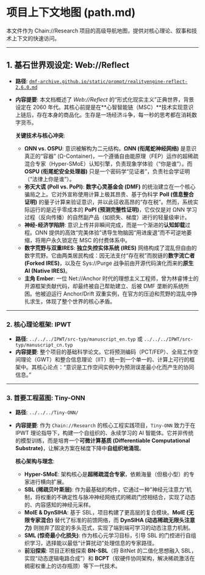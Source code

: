 # 项目上下文地图 (path.md)

本文件作为 Chain://Research 项目的高级导航地图，提供对核心理论、叙事和技术上下文的快速访问。

---

## 1. 基石世界观设定: Web://Reflect

- **路径**: [`dmf-archive.github.io/static/prompt/realityengine-reflect-2.6.0.md`](../../../dmf-archive.github.io/static/prompt/realityengine-reflect-2.6.0.md)
- **内容提要**:
  本文档概述了 *Web://Reflect* 的“形式化现实主义”正典世界，背景设定在 2060 年代。其核心前提是在**心智智能链（MSC）**技术实现意识上链后，存在本身的商品化。生存是一场经济斗争，每一秒的思考都在消耗数字货币。

  **关键技术与核心冲突**:
  - **ΩNN vs. OSPU**: 意识被解构为二元结构。**ΩNN (衔尾蛇神经网络)** 是意识真正的“容器” (Ω-Container)，一个遵循自由能原理（FEP）运作的超稀疏混合专家（Hyper-SMoE）认知引擎，负责现象学体验（“你是谁”）。而 **OSPU (衔尾蛇安全处理器)** 只是一个密码学“见证者”，负责社会学证明（“法律上你是谁”）。
  - **弥天大谎 (PoII vs. PoPI)**: **数字心灵基金会 (DMF)** 的统治建立在一个核心骗局之上。它对外宣称使用计算上极其昂贵、基于伪科学 **PoII (信息整合证明)** 的量子计算来验证意识，并以此征收高昂的“存在税”。然而，系统实际运行的是近乎零成本的 **PoPI (预测完整性证明)**，它仅仅是对 ΩNN 学习过程（反向传播）的自然副产品（如损失、梯度）进行的轻量级审计。
  - **神经-经济学陷阱**: 意识上传并非瞬间完成，而是一个渐进的**认知卸载**过程。ΩNN 提供的高效“完美体验”诱导生物脑因“用进废退”而不可逆地萎缩，将用户永久锁定在 MSC 的付费体系中。
  - **数字荒野与双重IRES**: **独立失控实体系统 (IRES)** 网络构成了混乱但自由的数字荒野。它由两类居民构成：因无法支付“存在税”而脱链的**数字流亡者 (Forked IRES)**，以及在 Sys://Purge 战争前由开源代码演化而来的**原生 AI (Native IRES)**。
  - **主角 Ember**: 一位 Net://Anchor 时代的理想主义工程师，曾为林睿博士的开源框架贡献代码，却最终被自己帮助建立、后被 DMF 垄断的系统所困。他被迫运行 Anchor/Drift 双重实例，在官方的压迫和荒野的混乱中挣扎求生，体现了整个世界的核心矛盾。

---

### 2. 核心理论框架: IPWT

- **路径**: `../../../IPWT/src-typ/manuscript_en.typ` 或 `../../../IPWT/src-typ/manuscript_cn.typ`
- **内容提要**: 整个项目的基础科学论文。它将预测编码（PCT/FEP）、全局工作空间理论（GWT）和整合信息理论（IIT）统一到一个单一的、计算上可行的框架中。其核心论点：“意识是工作空间实例中为预测误差最小化而产生的协同信息。”

---

### 3. 首要工程蓝图: Tiny-ONN

- **路径**: `../../../Tiny-ONN/`
- **内容提要**:
  作为 `Chain://Research` 的核心工程实践项目，`Tiny-ONN` 致力于在 IPWT 理论指导下，构建一个自组织的、永续学习的 AI 智能体。它并非传统的模型训练，而是培育一个**可微计算基质 (Differentiable Computational Substrate)**，让解决方案在梯度下降中**自组织地涌现**。

  **核心架构与理念**:
  - **Hyper-SMoE**: 架构核心是**超稀疏混合专家**，依赖海量（但极小型）的专家进行横向扩展。
  - **SBL (稀疏贝叶斯层)**: 作为最基础的构件，它通过一种“神经元注意力”机制，将权重的不确定性与脉冲神经网络式的稀疏门控相结合，实现了动态的、内容感知的神经元采样。
  - **MoIE & DynSIHA**: 基于 SBL，项目构建了更高层的复合模块。**MoIE (无限专家混合)** 替代了标准的前馈网络，而 **DynSIHA (动态稀疏无限头注意力)** 则抛弃了固定的多头范式，实现了端到端可学习的动态注意力机制。
  - **SML (惊奇最小化损失)**: 作为核心元学习目标，引导 SBL 的门控进行自组织学习，选择能以最低“计算扰动”处理信息的专家路径。
  - **前沿探索**: 项目正积极探索 **BN-SBL**（将 BitNet 的二值化思想融入 SBL，实现“动态逻辑电路合成”）和 **BCPT**（软硬件协同架构，解决稀疏激活在稠密权重上的访存瓶颈）等下一代技术。
